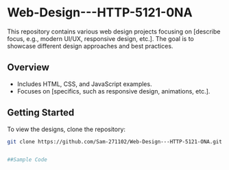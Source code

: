 # Web-Design---HTTP-5121-0NA
This repository contains various web design projects focusing on [describe focus, e.g., modern UI/UX, responsive design, etc.]. The goal is to showcase different design approaches and best practices.

## Overview

- Includes HTML, CSS, and JavaScript examples.
- Focuses on [specifics, such as responsive design, animations, etc.].

## Getting Started

To view the designs, clone the repository:

```bash
git clone https://github.com/Sam-271102/Web-Design---HTTP-5121-ONA.git


##Sample Code
